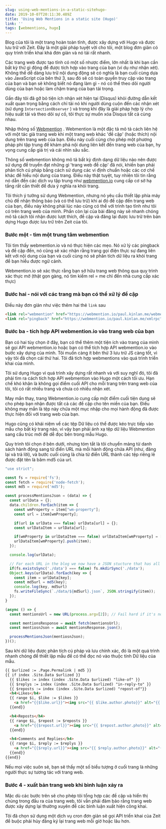 ```yaml
---
slug: using-web-mentions-in-a-static-sitehugo-
date: 2019-10-07T20:11:30.489Z
title: 'Using Web Mentions in a static site (Hugo)'
link: ''
tags: [webmentions, hugo]
---
```


Blog của tôi là một trang hoàn toàn tĩnh, được xây dựng với Hugo và được lưu trữ với Zeit. Đây là một giải pháp tuyệt vời cho tôi, một blog đơn giản có quy trình triển khai khá đơn giản và nó tải rất nhanh.

Các trang web được tạo tĩnh có một số nhược điểm, lớn nhất là khi bạn cần bất kỳ thứ gì động để được tích hợp vào trang của bạn (ví dụ như nhận xét). Không thể dễ dàng lưu trữ nội dung động sẽ có nghĩa là bạn cuối cùng dựa vào JavaScript của bên thứ 3, sau đó sẽ có toàn quyền truy cập vào trang của bạn và bạn sẽ không biết nó đang làm gì - nó có thể theo dõi người dùng của bạn hoặc làm chậm trang của bạn tải trọng.

Gần đây tôi đã gỡ bỏ tiện ích nhận xét hiện tại (Disqus) khỏi đường dẫn kết xuất quan trọng bằng cách chỉ tải nó khi người dùng cuộn đến các nhận xét (sử dụng `IntersectionObserver` ) và trong khi đây là giải pháp hợp lý cho hiệu suất tải và theo dõi sự cố, tôi thực sự muốn xóa Disqus tất cả cùng nhau.

Nhập thông số [Webmention](https://webmention.net/draft/) . Webmention là một đặc tả mô tả cách liên hệ với một tác giả trang web khi một trang web khác &#39;đề cập&#39; (hoặc thích) nội dung trên trang web của bạn. Điều này cuối cùng cho phép một phương pháp phi tập trung để khám phá nội dung liên kết đến trang web của bạn, hy vọng cung cấp giá trị và cái nhìn sâu sắc.

Thông số webmention không mô tả bất kỳ định dạng dữ liệu nào nên được sử dụng để truyền đạt những gì &#39;trang web đề cập&#39; đã nói, khiến bạn phải phân tích cú pháp bằng cách sử dụng các vi định chuẩn hoặc các cơ chế khác để hiểu nội dung của trang. Điều này thật tuyệt, tuy nhiên tôi tin rằng nó dẫn đến các dịch vụ tập trung như [webmention.io](https://webmention.io/) cung cấp cơ sở hạ tầng rất cần thiết để đưa ý nghĩa ra khỏi trang.

Tôi thích ý tưởng sử dụng Webmention, nhưng nó yêu cầu thiết lập phía máy chủ để nhận thông báo (và có thể lưu trữ) khi ai đó đề cập đến trang web của bạn, điều này không phải lúc nào cũng có thể với trình tạo tĩnh như tôi có trên trang web của mình. Phần còn lại của bài đăng này sẽ nhanh chóng mô tả cách tôi nhận được lượt thích, đề cập và đăng lại được lưu trữ trên bản dựng Hugo được lưu trữ trên Zeit của tôi.

### Bước một - tìm một trung tâm webmention

Tôi tìm thấy webmention.io và nó thực hiện các mẹo. Nó xử lý các pingback và đề cập đến, nó cũng sẽ xác nhận rằng trang gọi điện thực sự đang liên kết với nội dung của bạn và cuối cùng nó sẽ phân tích dữ liệu ra khỏi trang để bạn hiểu được ngữ cảnh.

Webmention.io sẽ xác thực rằng bạn sở hữu trang web thông qua quy trình xác thực mở (thật gọn gàng, nó tìm kiếm rel = me chỉ đến nhà cung cấp xác thực)

### Bước hai - nói với các trang mà bạn có thể xử lý đề cập

Điều này đơn giản như việc thêm hai thẻ `link` sau

```html
<link rel="webmention" href="https://webmention.io/paul.kinlan.me/webmention">
<link rel="pingback" href="https://webmention.io/paul.kinlan.me/xmlrpc">
```

### Bước ba - tích hợp API webmention.io vào trang web của bạn

Bạn có hai tùy chọn ở đây, bạn có thể thêm một tiện ích vào trang của mình sẽ gọi API webmention.io hoặc bạn có thể tích hợp API webmention.io vào bước xây dựng của mình. Tôi muốn càng ít bên thứ 3 lưu trữ JS càng tốt, vì vậy tôi đã chọn cái thứ hai. Tôi đã tích hợp webmentions vào quá trình triển khai của mình.

Tôi sử dụng Hugo vì quá trình xây dựng rất nhanh và với suy nghĩ đó, tôi đã phải tìm ra cách tích hợp API webmention vào Hugo một cách tối ưu. Hạn chế khó khăn là không gọi điểm cuối API cho mỗi trang trên trang web của tôi, tôi có rất nhiều trang và chưa có nhiều nhận xét.

May mắn thay, trang Webmention.io cung cấp một điểm cuối tiện dụng sẽ cho phép bạn nhận được tất cả các đề cập cho tên miền của bạn. Điều không may mắn là tệp này chứa một mục nhập cho mọi hành động đã được thực hiện đối với trang web của bạn.

Hugo cũng có khái niệm về các tệp Dữ liệu có thể được kéo trực tiếp vào mẫu cho bất kỳ trang nào, vì vậy bạn phải ánh xạ tệp dữ liệu Webmention sang cấu trúc mới để dễ đọc bên trong mẫu Hugo.

Quy trình tôi chọn ở bên dưới, nhưng tóm tắt là tôi chuyển mảng từ danh sách hành động sang từ điển URL mà mỗi hành động chứa API (như, đăng lại và trả lời), và bước cuối cùng là chia từ điển URL thành các tệp riêng lẻ được đặt tên là băm md5 của url.

```javascript
"use strict";

const fs = require('fs');
const fetch = require('node-fetch');
const md5 = require('md5');

const processMentionsJson = (data) => {
  const urlData = {};
  data.children.forEach(item => {
    const wmProperty = item["wm-property"];
    const url = item[wmProperty];

    if(url in urlData === false) urlData[url] = {};
    const urlDataItem = urlData[url];

    if(wmProperty in urlDataItem === false) urlDataItem[wmProperty] = [];
    urlDataItem[wmProperty].push(item);
  });

  console.log(urlData);

  // For each URL in the blog we now have a JSON stucture that has all the like, mentions and reposts
  if(fs.existsSync('./data') === false) fs.mkdirSync('./data');
  Object.keys(urlData).forEach(key => {
    const item = urlData[key];
    const md5url = md5(key);
    console.log(key, md5url)
    fs.writeFileSync(`./data/${md5url}.json`, JSON.stringify(item));
  });
}

(async () => {
  const mentionsUrl = new URL(process.argv[2]); // Fail hard if it's not a uRL

  const mentionsResponse = await fetch(mentionsUrl);
  const mentiosnJson = await mentionsResponse.json();

  processMentionsJson(mentiosnJson);
})();
```

Sau khi dữ liệu được phân tích cú pháp và lưu chính xác, đó là một quá trình nhanh chóng để thiết lập mẫu để có thể đọc nó vào thuộc tính Dữ liệu của mẫu.

```html
{{ $urlized := .Page.Permalink | md5 }}
{{ if index .Site.Data $urlized }}
  {{ $likes := index (index .Site.Data $urlized) "like-of" }}
  {{ $replys := index (index .Site.Data $urlized) "in-reply-to" }}
  {{ $reposts := index (index .Site.Data $urlized) "repost-of"}}
  <h4>Likes</h4>
  {{ range $i, $like := $likes }}
    <a href="{{$like.url}}"><img src="{{ $like.author.photo}}" alt="{{ $like.author.name }}" class="profile photo"></a>
  {{end}}

  <h4>Reposts</h4>
  {{ range $i, $repost := $reposts }}
    <a href="{{$repost.url}}"><img src="{{ $repost.author.photo}}" alt="{{ $repost.author.name }}" class="profile photo"></a>
  {{end}}

  <h4>Comments and Replies</h4>
  {{ range $i, $reply := $replys }}
    <a href="{{$reply.url}}"><img src="{{ $reply.author.photo}}" alt="{{ $reply.author.name }}" class="profile photo"></a>
  {{end}}
{{end}}
```

Nếu mọi việc suôn sẻ, bạn sẽ thấy một số biểu tượng ở cuối trang là những người thực sự tương tác với trang web.

### Bước 4 - xuất bản trang web khi bình luận xảy ra

Mặc dù các bước trên sẽ cho phép tôi tổng hợp các đề cập và hiển thị chúng trong đầu ra của trang web, tôi vẫn phải đảm bảo rằng trang web được xây dựng lại thường xuyên để các bình luận xuất hiện công khai.

Tôi đã chọn sử dụng một dịch vụ cron đơn giản sẽ gọi API triển khai của Zeit để buộc phải hủy đăng ký lại trang web mỗi giờ hoặc lâu hơn.
